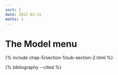```yaml
---
sort: 2
date: 2022-03-11
maths: 1
---
```


# The Model menu

{% include chap-5/section-1/sub-section-2.html %}

{% bibliography --cited %}

